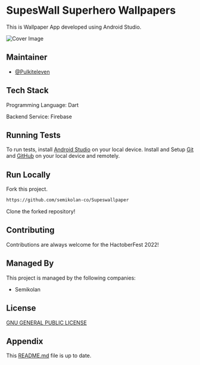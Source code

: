 # SupesWall Superhero Wallpapers

This is Wallpaper App developed using Android Studio.

![Cover Image](https://github.com/semikolan-co/Supeswallpaper/blob/master/app/src/main/res/drawable/icon.png)

## Maintainer

- [@Pulkiteleven](https://github.com/Pulkiteleven)

## Tech Stack

Programming Language: Dart

Backend Service: Firebase

## Running Tests

To run tests, install [Android Studio](https://developer.android.com/studio) on your local device.
Install and Setup [Git](https://git-scm.com/download/win) and [GitHub](https://github.com/) on your local device and remotely.

## Run Locally

Fork this project.

```bash
https://github.com/semikolan-co/Supeswallpaper
```

Clone the forked repository!

## Contributing

Contributions are always welcome for the HactoberFest 2022!
  
## Managed By

This project is managed by the following companies:

- Semikolan
  
## License

[GNU GENERAL PUBLIC LICENSE](https://github.com/semikolan-co/Supeswallpaper/blob/master/LICENSE)
  
## Appendix

This [README.md](https://github.com/semikolan-co/Supeswallpaper/blob/master/README.md) file is up to date.
